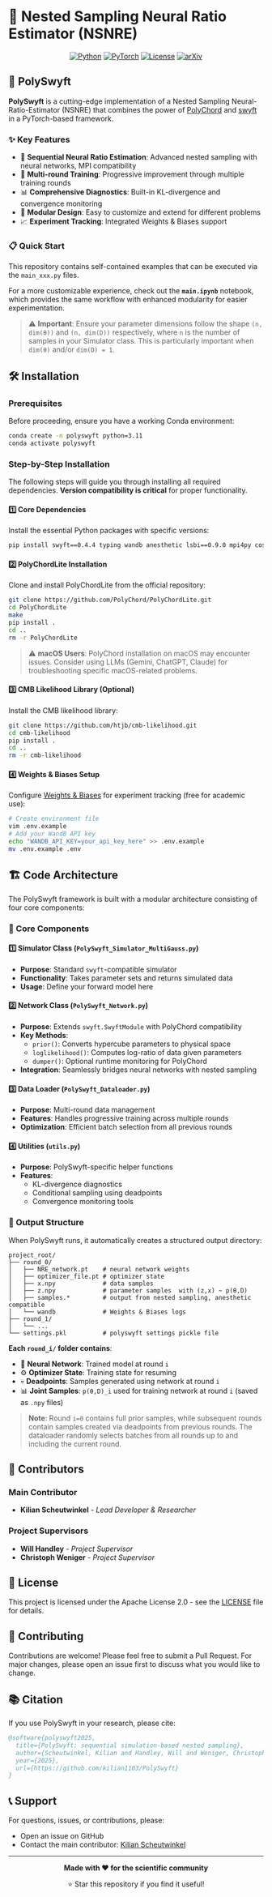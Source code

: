 # 🧠 Nested Sampling Neural Ratio Estimator (NSNRE)

<div align="center">

[![Python](https://img.shields.io/badge/Python-3.11+-blue.svg)](https://python.org)
[![PyTorch](https://img.shields.io/badge/PyTorch-2.0+-red.svg)](https://pytorch.org)
[![License](https://img.shields.io/badge/License-Apache%202.0-green.svg)](https://opensource.org/licenses/Apache-2.0)
[![arXiv](https://img.shields.io/badge/arXiv-2025.xxxxx-b31b1b.svg)](https://arxiv.org)

</div>

## 🚀 PolySwyft

**PolySwyft** is a cutting-edge implementation of a Nested Sampling Neural-Ratio-Estimator (NSNRE) that combines the
power of [PolyChord](https://github.com/PolyChord/PolyChordLite) and [swyft](https://github.com/undark-lab/swyft) in a
PyTorch-based framework.

### ✨ Key Features

- 🔄 **Sequential Neural Ratio Estimation**: Advanced nested sampling with neural networks, MPI compatibility
- 🎯 **Multi-round Training**: Progressive improvement through multiple training rounds
- 📊 **Comprehensive Diagnostics**: Built-in KL-divergence and convergence monitoring
- 🔧 **Modular Design**: Easy to customize and extend for different problems
- 📈 **Experiment Tracking**: Integrated Weights & Biases support

### 📋 Quick Start

This repository contains self-contained examples that can be executed via the `main_xxx.py` files.

For a more customizable experience, check out the **`main.ipynb`** notebook, which provides the same workflow with
enhanced modularity for easier experimentation.

> ⚠️ **Important**: Ensure your parameter dimensions follow the shape `(n, dim(θ))` and `(n, dim(D))` respectively,
> where `n` is the number of samples in your Simulator class. This is particularly important when `dim(θ)` and/or
`dim(D) = 1`.

## 🛠️ Installation

### Prerequisites

Before proceeding, ensure you have a working Conda environment:

```bash
conda create -n polyswyft python=3.11
conda activate polyswyft
```

### Step-by-Step Installation

The following steps will guide you through installing all required dependencies. **Version compatibility is critical**
for proper functionality.

#### 1️⃣ Core Dependencies

Install the essential Python packages with specific versions:

```bash
pip install swyft==0.4.4 typing wandb anesthetic lsbi==0.9.0 mpi4py cosmopower jupyter notebook numpy==1.26.4 scipy==1.10.1
```

#### 2️⃣ PolyChordLite Installation

Clone and install PolyChordLite from the official repository:

```bash
git clone https://github.com/PolyChord/PolyChordLite.git
cd PolyChordLite
make
pip install .
cd ..
rm -r PolyChordLite
```

> ⚠️ **macOS Users**: PolyChord installation on macOS may encounter issues. Consider using LLMs (Gemini, ChatGPT,
> Claude) for troubleshooting specific macOS-related problems.

#### 3️⃣ CMB Likelihood Library (Optional)

Install the CMB likelihood library:

```bash
git clone https://github.com/htjb/cmb-likelihood.git
cd cmb-likelihood
pip install .
cd ..
rm -r cmb-likelihood
```

#### 4️⃣ Weights & Biases Setup

Configure [Weights & Biases](https://wandb.ai/) for experiment tracking (free for academic use):

```bash
# Create environment file
vim .env.example
# Add your WandB API key
echo "WANDB_API_KEY=your_api_key_here" >> .env.example
mv .env.example .env
```

## 🏗️ Code Architecture

The PolySwyft framework is built with a modular architecture consisting of four core components:

### 🔧 Core Components

#### 1️⃣ **Simulator Class** (`PolySwyft_Simulator_MultiGauss.py`)

- **Purpose**: Standard `swyft`-compatible simulator
- **Functionality**: Takes parameter sets and returns simulated data
- **Usage**: Define your forward model here

#### 2️⃣ **Network Class** (`PolySwyft_Network.py`)

- **Purpose**: Extends `swyft.SwyftModule` with PolyChord compatibility
- **Key Methods**:
    - `prior()`: Converts hypercube parameters to physical space
    - `loglikelihood()`: Computes log-ratio of data given parameters
    - `dumper()`: Optional runtime monitoring for PolyChord
- **Integration**: Seamlessly bridges neural networks with nested sampling

#### 3️⃣ **Data Loader** (`PolySwyft_Dataloader.py`)

- **Purpose**: Multi-round data management
- **Features**: Handles progressive training across multiple rounds
- **Optimization**: Efficient batch selection from all previous rounds

#### 4️⃣ **Utilities** (`utils.py`)

- **Purpose**: PolySwyft-specific helper functions
- **Features**:
    - KL-divergence diagnostics
    - Conditional sampling using deadpoints
    - Convergence monitoring tools

### 📁 Output Structure

When PolySwyft runs, it automatically creates a structured output directory:

```
project_root/
├── round_0/
│   ├── NRE_network.pt    # neural network weights
│   ├── optimizer_file.pt # optimizer state
│   ├── x.npy             # data samples
│   ├── z.npy             # parameter samples  with (z,x) ~ p(θ,D)
│   ├── samples.*         # output from nested sampling, anesthetic compatible
│   └── wandb             # Weights & Biases logs
├── round_1/
│   └── ...
└── settings.pkl          # polyswyft settings pickle file
```

**Each `round_i/` folder contains**:

- 🧠 **Neural Network**: Trained model at round `i`
- ⚙️ **Optimizer State**: Training state for resuming
- 💀 **Deadpoints**: Samples generated using network at round `i`
- 📊 **Joint Samples**: `p(θ,D)_i` used for training network at round `i` (saved as `.npy` files)

> **Note**: Round `i=0` contains full prior samples, while subsequent rounds contain samples created via deadpoints from
> previous rounds. The dataloader randomly selects batches from all rounds up to and including the current round.

## 👥 Contributors

### Main Contributor

- **Kilian Scheutwinkel** - _Lead Developer & Researcher_

### Project Supervisors

- **Will Handley** - _Project Supervisor_
- **Christoph Weniger** - _Project Supervisor_

## 📄 License

This project is licensed under the Apache License 2.0 - see the [LICENSE](LICENSE) file for details.

## 🤝 Contributing

Contributions are welcome! Please feel free to submit a Pull Request. For major changes, please open an issue first to
discuss what you would like to change.

## 📚 Citation

If you use PolySwyft in your research, please cite:

```bibtex
@software{polyswyft2025,
  title={PolySwyft: sequential simulation-based nested sampling},
  author={Scheutwinkel, Kilian and Handley, Will and Weniger, Christoph},
  year={2025},
  url={https://github.com/kilian1103/PolySwyft}
}
```

## 📞 Support

For questions, issues, or contributions, please:

- Open an issue on GitHub
- Contact the main contributor: [Kilian Scheutwinkel](mailto:hikarukilian@gmail.com)

---

<div align="center">
  <p><strong>Made with ❤️ for the scientific community</strong></p>
  <p>⭐ Star this repository if you find it useful!</p>
</div>
